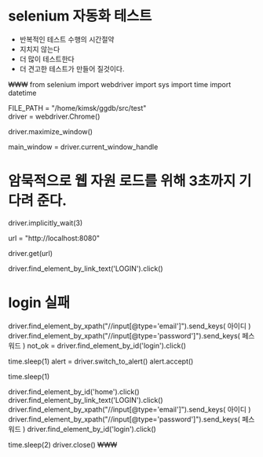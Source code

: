 # selenium 자동화 테스트
- 반복적인 테스트 수행의 시간절약
- 지치지 않는다
- 더 많이 테스트한다
- 더 견고한 테스트가 만들어 질것이다.

₩₩₩
from selenium import webdriver
import sys
import time
import datetime

FILE_PATH = "/home/kimsk/ggdb/src/test"  
driver = webdriver.Chrome()


driver.maximize_window()

main_window = driver.current_window_handle

# 암묵적으로 웹 자원 로드를 위해 3초까지 기다려 준다.
driver.implicitly_wait(3)

url = "http://localhost:8080"

driver.get(url)

driver.find_element_by_link_text('LOGIN').click()

# login 실패
driver.find_element_by_xpath("//input[@type='email']").send_keys( 아이디 )
driver.find_element_by_xpath("//input[@type='password']").send_keys( 페스워드 )
not_ok = driver.find_element_by_id('login').click()

time.sleep(1)
alert = driver.switch_to_alert()
alert.accept()

time.sleep(1)

driver.find_element_by_id('home').click()
driver.find_element_by_link_text('LOGIN').click()
driver.find_element_by_xpath("//input[@type='email']").send_keys( 아이디 )
driver.find_element_by_xpath("//input[@type='password']").send_keys( 페스워드 )
driver.find_element_by_id('login').click()

time.sleep(2)
driver.close()
₩₩₩
